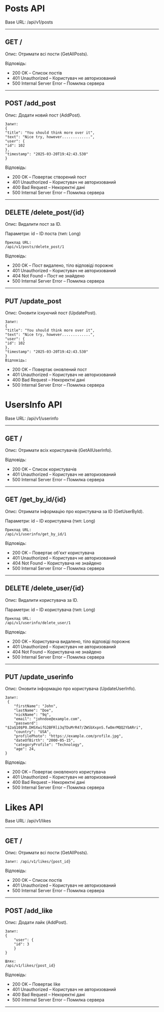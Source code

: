 # Posts API

Base URL: /api/v1/posts

---

## GET /

Опис: Отримати всі пости (GetAllPosts).

Відповідь:
- 200 OK – Список постів
- 401 Unauthorized – Користувач не авторизований
- 500 Internal Server Error – Помилка сервера

---

## POST /add_post

Опис: Додати новий пост (AddPost).

    Запит:
    {
    "title": "You should think more over it",
    "text": "Nice try, however.............",
    "user": {
    "id": 102
    },
    "timestamp": "2025-03-20T19:42:43.530"
    }
Відповідь:
- 200 OK – Повертає створений пост
- 401 Unauthorized – Користувач не авторизований
- 400 Bad Request – Некоректні дані
- 500 Internal Server Error – Помилка сервера

---

## DELETE /delete_post/{id}

Опис: Видалити пост за ID.

Параметри:
    id – ID поста (тип: Long)

    Приклад URL:
    /api/v1/posts/delete_post/1
Відповідь:
- 200 OK – Пост видалено, тіло відповіді порожнє
- 401 Unauthorized – Користувач не авторизований
- 404 Not Found – Пост не знайдено
- 500 Internal Server Error – Помилка сервера

---

## PUT /update_post

Опис: Оновити існуючий пост (UpdatePost).

    Запит:
    {
    "title": "You should think more over it",
    "text": "Nice try, however.............",
    "user": {
    "id": 102
    },
    "timestamp": "2025-03-20T19:42:43.530"
    }
    Відповідь:
- 200 OK – Повертає оновлений пост
- 401 Unauthorized – Користувач не авторизований
- 400 Bad Request – Некоректні дані
- 500 Internal Server Error – Помилка сервера


# UsersInfo  API

Base URL: /api/v1/userinfo

---

## GET /

Опис: Отримати всіх користувачів (GetAllUserInfo).

Відповідь:
- 200 OK – Список користувачів
- 401 Unauthorized – Користувач не авторизований
- 500 Internal Server Error – Помилка сервера

---

## GET /get_by_id/{id}

Опис: Отримати інформацію про користувача за ID (GetUserById).

Параметри:
id – ID користувача (тип: Long)

    Приклад URL:
    /api/v1/userinfo/get_by_id/1
Відповідь:
- 200 OK – Повертає об'єкт користувача
- 401 Unauthorized – Користувач не авторизований
- 404 Not Found – Користувача не знайдено
- 500 Internal Server Error – Помилка сервера

---

## DELETE /delete_user/{id}

Опис: Видалити користувача за ID.

Параметри:
id – ID користувача (тип: Long)

    Приклад URL:
    /api/v1/userinfo/delete_user/1
Відповідь:
- 200 OK – Користувача видалено, тіло відповіді порожнє
- 401 Unauthorized – Користувач не авторизований
- 404 Not Found – Користувача не знайдено
- 500 Internal Server Error – Помилка сервера

---

## PUT /update_userinfo

Опис: Оновити інформацію про користувача (UpdateUserInfo).

    Запит:
     {
        "firstName": "John",
        "lastName": "Doe",
        "nickName": "9q",
        "email": "johndoe@example.com",
        "password": "$2a$10$P0.DHSXwifG2BFRli3qTDuMrR47/ZWSbXxpnS.fwOmrMQQ2YbARri",
        "country": "USA",
        "profilePhoto": "https://example.com/profile.jpg",
        "dateOfBirth": "2000-05-15",
        "categoryProfile": "Technology",
        "age": 24,
    }
Відповідь:
- 200 OK – Повертає оновленого користувача
- 401 Unauthorized – Користувач не авторизований
- 400 Bad Request – Некоректні дані
- 500 Internal Server Error – Помилка сервера


# Likes API

Base URL: /api/v1/likes

---

## GET /

Опис: Отримати всі пости (GetAllPosts).
    
    Запит: /api/v1/likes/{post_id}

Відповідь:
- 200 OK – Список постів
- 401 Unauthorized – Користувач не авторизований
- 500 Internal Server Error – Помилка сервера

---

## POST /add_like

Опис: Додати лайк (AddPost).

    Запит:
    {
        "user": {
        "id": 3
        }
    }

    Шлях:
    /api/v1/likes/{post_id}
Відповідь:
- 200 OK – Повертає like
- 401 Unauthorized – Користувач не авторизований
- 400 Bad Request – Некоректні дані
- 500 Internal Server Error – Помилка сервера

---
